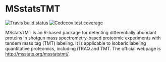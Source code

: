 # MSstatsTMT

<!-- badges: start -->
[![Travis build status](https://travis-ci.org/Vitek-Lab/MSstatsTMT.svg?branch=master)](https://travis-ci.org/Vitek-Lab/MSstatsTMT)
[![Codecov test coverage](https://codecov.io/gh/Vitek-Lab/MSstatsTMT/branch/master/graph/badge.svg)](https://codecov.io/gh/Vitek-Lab/MSstatsTMT?branch=master)
<!-- badges: end -->


MSstatsTMT is an R-based package for detecting differentially abundant proteins in shotgun mass spectrometry-based proteomic experiments with tandem mass tag (TMT) labeling. It is applicable to isobaric labeling quantitative proteomics, including iTRAQ and TMT. The official webpage is http://msstats.org/msstatstmt/.

